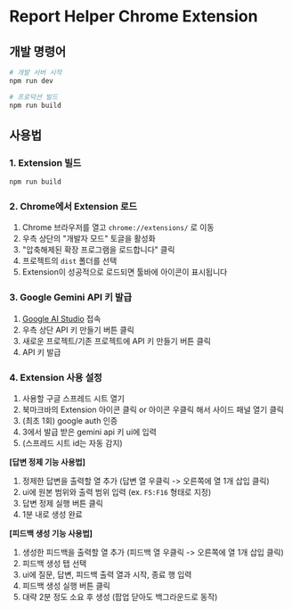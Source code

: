 # Report Helper Chrome Extension

## 개발 명령어

```bash
# 개발 서버 시작
npm run dev

# 프로덕션 빌드
npm run build
```

## 사용법

### 1. Extension 빌드

```bash
npm run build
```

### 2. Chrome에서 Extension 로드

1. Chrome 브라우저를 열고 `chrome://extensions/` 로 이동
2. 우측 상단의 "개발자 모드" 토글을 활성화
3. "압축해제된 확장 프로그램을 로드합니다" 클릭
4. 프로젝트의 `dist` 폴더를 선택
5. Extension이 성공적으로 로드되면 툴바에 아이콘이 표시됩니다

### 3. Google Gemini API 키 발급
1. [Google AI Studio](https://aistudio.google.com/app/apikey?hl=ko) 접속
2. 우측 상단 API 키 만들기 버튼 클릭
3. 새로운 프로젝트/기존 프로젝트에 API 키 만들기 버튼 클릭
4. API 키 발급

### 4. Extension 사용 설정
1. 사용할 구글 스프레드 시트 열기
2. 북마크바의 Extension 아이콘 클릭 or 아이콘 우클릭 해서 사이드 패널 열기 클릭
3. (최초 1회) google auth 인증
4. 3에서 발급 받은 gemini api 키 ui에 입력
5. (스프레드 시트 id는 자동 감지)

**[답변 정제 기능 사용법]**
1. 정제한 답변을 출력할 열 추가 (답변 열 우클릭 -> 오른쪽에 열 1개 삽입 클릭)
2. ui에 원본 범위와 출력 범위 입력 (ex. `F5:F16` 형태로 지정)
3. 답변 정제 실행 버튼 클릭
4. 1분 내로 생성 완료

**[피드백 생성 기능 사용법]**
1. 생성한 피드백을 출력할 열 추가 (피드백 열 우클릭 -> 오른쪽에 열 1개 삽입 클릭)
2. 피드백 생성 탭 선택
3. ui에 질문, 답변, 피드백 출력 열과 시작, 종료 행 입력
4. 피드백 생성 실행 버튼 클릭
5. 대략 2분 정도 소요 후 생성 (팝업 닫아도 백그라운드로 동작)
